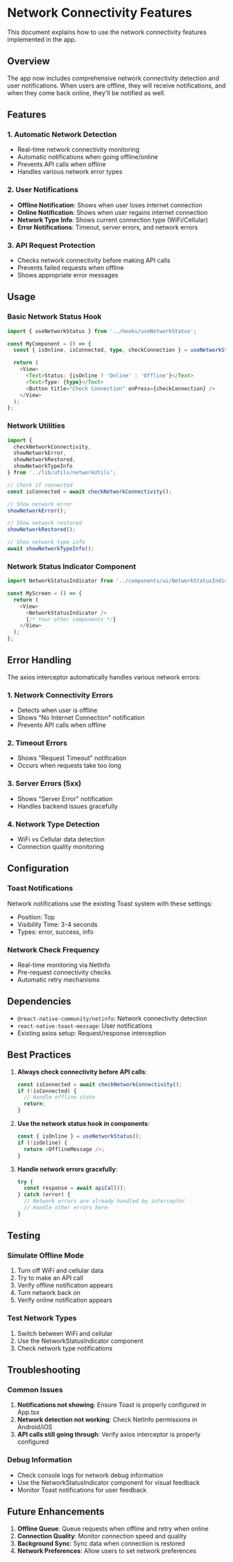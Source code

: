 # Network Connectivity Features

This document explains how to use the network connectivity features implemented in the app.

## Overview

The app now includes comprehensive network connectivity detection and user notifications. When users are offline, they will receive notifications, and when they come back online, they'll be notified as well.

## Features

### 1. Automatic Network Detection
- Real-time network connectivity monitoring
- Automatic notifications when going offline/online
- Prevents API calls when offline
- Handles various network error types

### 2. User Notifications
- **Offline Notification**: Shows when user loses internet connection
- **Online Notification**: Shows when user regains internet connection
- **Network Type Info**: Shows current connection type (WiFi/Cellular)
- **Error Notifications**: Timeout, server errors, and network errors

### 3. API Request Protection
- Checks network connectivity before making API calls
- Prevents failed requests when offline
- Shows appropriate error messages

## Usage

### Basic Network Status Hook

```typescript
import { useNetworkStatus } from '../hooks/useNetworkStatus';

const MyComponent = () => {
  const { isOnline, isConnected, type, checkConnection } = useNetworkStatus();

  return (
    <View>
      <Text>Status: {isOnline ? 'Online' : 'Offline'}</Text>
      <Text>Type: {type}</Text>
      <Button title="Check Connection" onPress={checkConnection} />
    </View>
  );
};
```

### Network Utilities

```typescript
import { 
  checkNetworkConnectivity, 
  showNetworkError, 
  showNetworkRestored,
  showNetworkTypeInfo 
} from '../lib/utils/networkUtils';

// Check if connected
const isConnected = await checkNetworkConnectivity();

// Show network error
showNetworkError();

// Show network restored
showNetworkRestored();

// Show network type info
await showNetworkTypeInfo();
```

### Network Status Indicator Component

```typescript
import NetworkStatusIndicator from '../components/ui/NetworkStatusIndicator';

const MyScreen = () => {
  return (
    <View>
      <NetworkStatusIndicator />
      {/* Your other components */}
    </View>
  );
};
```

## Error Handling

The axios interceptor automatically handles various network errors:

### 1. Network Connectivity Errors
- Detects when user is offline
- Shows "No Internet Connection" notification
- Prevents API calls when offline

### 2. Timeout Errors
- Shows "Request Timeout" notification
- Occurs when requests take too long

### 3. Server Errors (5xx)
- Shows "Server Error" notification
- Handles backend issues gracefully

### 4. Network Type Detection
- WiFi vs Cellular data detection
- Connection quality monitoring

## Configuration

### Toast Notifications
Network notifications use the existing Toast system with these settings:
- Position: Top
- Visibility Time: 3-4 seconds
- Types: error, success, info

### Network Check Frequency
- Real-time monitoring via NetInfo
- Pre-request connectivity checks
- Automatic retry mechanisms

## Dependencies

- `@react-native-community/netinfo`: Network connectivity detection
- `react-native-toast-message`: User notifications
- Existing axios setup: Request/response interception

## Best Practices

1. **Always check connectivity before API calls**:
   ```typescript
   const isConnected = await checkNetworkConnectivity();
   if (!isConnected) {
     // Handle offline state
     return;
   }
   ```

2. **Use the network status hook in components**:
   ```typescript
   const { isOnline } = useNetworkStatus();
   if (!isOnline) {
     return <OfflineMessage />;
   }
   ```

3. **Handle network errors gracefully**:
   ```typescript
   try {
     const response = await apiCall();
   } catch (error) {
     // Network errors are already handled by interceptor
     // Handle other errors here
   }
   ```

## Testing

### Simulate Offline Mode
1. Turn off WiFi and cellular data
2. Try to make an API call
3. Verify offline notification appears
4. Turn network back on
5. Verify online notification appears

### Test Network Types
1. Switch between WiFi and cellular
2. Use the NetworkStatusIndicator component
3. Check network type notifications

## Troubleshooting

### Common Issues

1. **Notifications not showing**: Ensure Toast is properly configured in App.tsx
2. **Network detection not working**: Check NetInfo permissions in Android/iOS
3. **API calls still going through**: Verify axios interceptor is properly configured

### Debug Information
- Check console logs for network debug information
- Use the NetworkStatusIndicator component for visual feedback
- Monitor Toast notifications for user feedback

## Future Enhancements

1. **Offline Queue**: Queue requests when offline and retry when online
2. **Connection Quality**: Monitor connection speed and quality
3. **Background Sync**: Sync data when connection is restored
4. **Network Preferences**: Allow users to set network preferences 